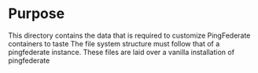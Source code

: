# Purpose
This directory contains the data that is required to customize PingFederate containers to taste
The file system structure must follow that of a pingfederate instance.
These files are laid over a vanilla installation of pingfederate
